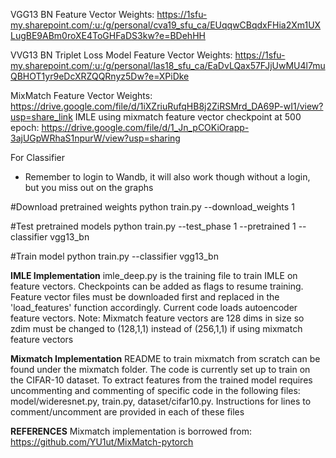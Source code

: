 
VGG13 BN Feature Vector Weights: https://1sfu-my.sharepoint.com/:u:/g/personal/cva19_sfu_ca/EUqqwCBqdxFHia2Xm1UXLugBE9ABm0roXE4ToGHFaDS3kw?e=BDehHH

VVG13 BN Triplet Loss Model Feature Vector Weights: https://1sfu-my.sharepoint.com/:u:/g/personal/las18_sfu_ca/EaDvLQax57FJjUwMU4l7muQBHOT1yr9eDcXRZQQRnyz5Dw?e=XPiDke

MixMatch Feature Vector Weights: https://drive.google.com/file/d/1iXZriuRufqHB8j2ZiRSMrd_DA69P-wI1/view?usp=share_link
IMLE using mixmatch feature vector checkpoint at 500 epoch: https://drive.google.com/file/d/1_Jn_pCOKiOrapp-3ajUGpWRhaS1npurW/view?usp=sharing

For Classifier
- Remember to login to Wandb, it will also work though without a login, but you miss out on the graphs

#Download pretrained weights
python train.py --download_weights 1 

#Test pretrained models
python train.py --test_phase 1 --pretrained 1 --classifier vgg13_bn

#Train model
python train.py --classifier vgg13_bn

**IMLE Implementation**
imle_deep.py is the training file to train IMLE on feature vectors. Checkpoints can be added as flags to resume training.
Feature vector files must be downloaded first and replaced in the 'load_features' function accordingly. Current code loads autoencoder feature vectors.
Note: Mixmatch feature vectors are 128 dims in size so zdim must be changed to (128,1,1) instead of (256,1,1) if using mixmatch feature vectors

**Mixmatch Implementation**
README to train mixmatch from scratch can be found under the mixmatch folder. The code is currently set up to train on the CIFAR-10 dataset. To extract features from the trained model requires uncommenting and commenting of specific code in the following files: model/wideresnet.py, train.py, dataset/cifar10.py. Instructions for lines to comment/uncomment are provided in each of these files

**REFERENCES**
Mixmatch implementation is borrowed from: https://github.com/YU1ut/MixMatch-pytorch
